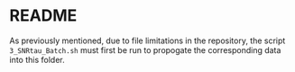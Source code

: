 # README

As previously mentioned, due to file limitations in the repository, the script `3_SNRtau_Batch.sh` must first be run to propogate the corresponding data into this folder.
